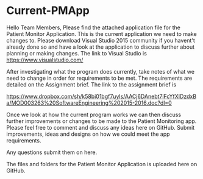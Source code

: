 # Current-PMApp

Hello Team Members, Please find the attached application file for the Patient Monitor Application. This is the current application we need to make changes to. Please download Visual Studio 2015 community if you havent't already done so and have a look at the application to discuss further about planning or making changes. The link to Visual Studio is https://www.visualstudio.com/

After investigating what the program does currently, take notes of what we need to change in order for requirements to be met. The requirements are detailed on the Assignment brief. The link to the assignment brief is

https://www.dropbox.com/sh/k58bi01bgf7uyls/AACj6DAnebt7lFcYfXIDzdxBa/MOD003263%20SoftwareEngineering%202015-2016.doc?dl=0

Once we look at how the current program works we can then discuss further improvements or changes to be made to the Patient Monitoring app. Please feel free to comment and discuss any ideas here on GitHub. Submit improvements, ideas and designs on how we could meet the app requirements.

Any questions submit them on here.

The files and folders for the Patient Monitor Application is uploaded here on GitHub.
